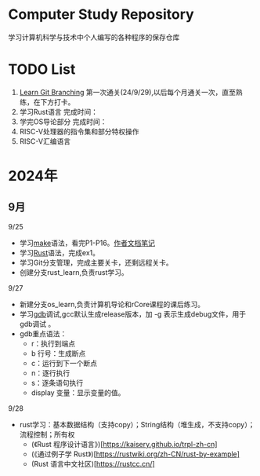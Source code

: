 # Computer Study Repository
学习计算机科学与技术中个人编写的各种程序的保存仓库

# TODO List
1. [Learn Git Branching](https://learngitbranching.js.org/?locale=zh_CN) 第一次通关(24/9/29),以后每个月通关一次，直至熟练，在下方打卡。
2. 学习Rust语言 完成时间：
3. 学完OS导论部分 完成时间：
4. RISC-V处理器的指令集和部分特权操作
5. RISC-V汇编语言

# 2024年
## 9月
9/25
* 学习[make](https://www.bilibili.com/video/BV1xC4y1d7Xs/)语法，看完P1-P16。[作者文档笔记](https://www.yuque.com/duguaizheyuese/bufe66/ahal8e5vo39dzdmb?singleDoc#vDerT)
* 学习[Rust](https://simonkorl.gitbook.io/r-z-rustos-guide/dai-ma-zhi-qian/)语法，完成ex1。
* 学习Git分支管理，完成主要关卡，还剩远程关卡。
* 创建分支rust_learn,负责rust学习。

9/27
* 新建分支os_learn,负责计算机导论和rCore课程的课后练习。
* 学习[gdb](https://blog.csdn.net/weixin_45031801/article/details/134399664)调试,gcc默认生成release版本，加 -g 表示生成debug文件，用于gdb调试
。
* gdb重点语法：
    * r：执行到端点
    * b 行号：生成断点
    * c：运行到下一个断点
    * n：逐行执行
    * s：逐条语句执行
    * display 变量：显示变量的值。

9/28
* rust学习：基本数据结构（支持copy）；String结构（堆生成，不支持copy）；流程控制；所有权
    * (《Rust 程序设计语言》)[https://kaisery.github.io/trpl-zh-cn]
    * (《通过例子学 Rust》)[https://rustwiki.org/zh-CN/rust-by-example]
    * (Rust 语言中文社区)[https://rustcc.cn/]